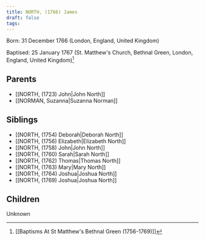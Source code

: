 ```yaml
---
title: NORTH, (1766) James
draft: false
tags:
---
```

Born: 31 December 1766 (London, England, United Kingdom)

Baptised: 25 January 1767 (St. Matthew's Church, Bethnal Green, London, England, United Kingdom)[^1]

## Parents
- [[NORTH, (1723) John|John North]]
- [[NORMAN, Suzanna|Suzanna Norman]]

## Siblings
- [[NORTH, (1754) Deborah|Deborah North]]
- [[NORTH, (1756) Elizabeth|Elizabeth North]]
- [[NORTH, (1758) John|John North]]
- [[NORTH, (1760) Sarah|Sarah North]]
- [[NORTH, (1762) Thomas|Thomas North]]
- [[NORTH, (1763) Mary|Mary North]]
- [[NORTH, (1764) Joshua|Joshua North]]
- [[NORTH, (1769) Joshua|Joshua North]]

## Children
Unknown

[^1]: [[Baptisms At St Matthew's Bethnal Green (1756-1769)]]
